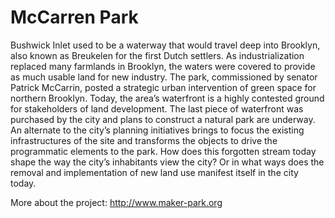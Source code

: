 # McCarren Park

Bushwick Inlet used to be a waterway that would travel deep into Brooklyn, also known as Breukelen for the first Dutch settlers. As industrialization replaced many farmlands in Brooklyn, the waters were covered to provide as much usable land for new industry. The park, commissioned by senator Patrick McCarrin, posted a strategic urban intervention of green space for northern Brooklyn. Today, the area’s waterfront is a highly contested ground for stakeholders of land development. The last piece of waterfront was purchased by the city and plans to construct a natural park are underway. An alternate to the city’s planning initiatives brings to focus the existing infrastructures of the site and transforms the objects to drive the programmatic elements to the park. How does this forgotten stream today shape the way the city’s inhabitants view the city? Or in what ways does the removal and implementation of new land use manifest itself in the city today.

More about the project: http://www.maker-park.org
